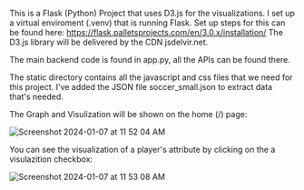 This is a Flask (Python) Project that uses D3.js for the visualizations. 
I set up a virtual enviroment (.venv) that is running Flask.
Set up steps for this can be found here: https://flask.palletsprojects.com/en/3.0.x/installation/
The D3.js library will be delivered by the CDN jsdelvir.net.

The main backend code is found in app.py, all the APIs can be found there. 

The static directory contains all the javascript and css files that we need for this project.
I've added the JSON file soccer_small.json  to extract data that's needed.

The Graph and Visulization will be shown on the home (/) page:

![Screenshot 2024-01-07 at 11 52 04 AM](https://github.com/echujon/uofu-webproject/assets/2402634/27c37764-4c67-46b0-8ce3-6477735a419a)

You can see the visualization of a player's attribute by clicking on the a visulazition checkbox:

![Screenshot 2024-01-07 at 11 53 08 AM](https://github.com/echujon/uofu-webproject/assets/2402634/7f1046bd-a172-4c17-8221-8c372b0d4968)
